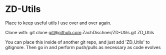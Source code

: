 ZD-Utils
========

Place to keep useful utils I use over and over again. 

Clone with: git clone git@github.com:ZachDischner/ZD-Utils.git ZD_Utils

You can place this inside of another git repo, and just add 'ZD_Utils' to gitignore. Then go in and perform push/pulls as necessary as code evolves
